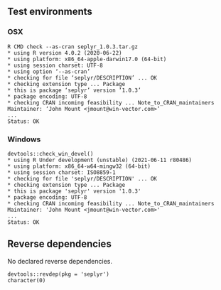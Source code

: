 

## Test environments

### OSX

    R CMD check --as-cran seplyr_1.0.3.tar.gz 
    * using R version 4.0.2 (2020-06-22)
    * using platform: x86_64-apple-darwin17.0 (64-bit)
    * using session charset: UTF-8
    * using option ‘--as-cran’
    * checking for file ‘seplyr/DESCRIPTION’ ... OK
    * checking extension type ... Package
    * this is package ‘seplyr’ version ‘1.0.3’
    * package encoding: UTF-8
    * checking CRAN incoming feasibility ... Note_to_CRAN_maintainers
    Maintainer: ‘John Mount <jmount@win-vector.com>’
    ...
    Status: OK

### Windows

    devtools::check_win_devel()
    * using R Under development (unstable) (2021-06-11 r80486)
    * using platform: x86_64-w64-mingw32 (64-bit)
    * using session charset: ISO8859-1
    * checking for file 'seplyr/DESCRIPTION' ... OK
    * checking extension type ... Package
    * this is package 'seplyr' version '1.0.3'
    * package encoding: UTF-8
    * checking CRAN incoming feasibility ... Note_to_CRAN_maintainers
    Maintainer: 'John Mount <jmount@win-vector.com>'
    ...
    Status: OK


## Reverse dependencies

No declared reverse dependencies.

    devtools::revdep(pkg = 'seplyr')
    character(0)
